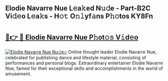 ## Elodie Navarre Nue L𝚎a𝚔ed N𝚞𝚍e - Part-B2C Vi𝚍𝚎o L𝚎a𝚔s - H𝚘𝚝 O𝚗𝚕yf𝚊ns P𝚑𝚘tos KY8Fn

# <h2><a href="http://kf3uy35.oniu.top/?m=Elodie+Navarre+Nue">🔗👉 🔴 Elodie Navarre Nue P𝚑ot𝚘𝚜 V𝚒d𝚎o</a></h2>

[![Elodie Navarre Nue Nu𝚍e𝚜](https://i.imgur.com/0qMVB7G.gif)](http://kf3uy35.oniu.top/?m=Elodie+Navarre+Nue)
Online thought leader Elodie Navarre Nue, celebrated for publishing dance and lifestyle material, consisting of performances and personal blogs. Extraordinary entertainer Elodie Navarre Nue, famed for their exceptional skills and accomplishments in the world of amusement.  
